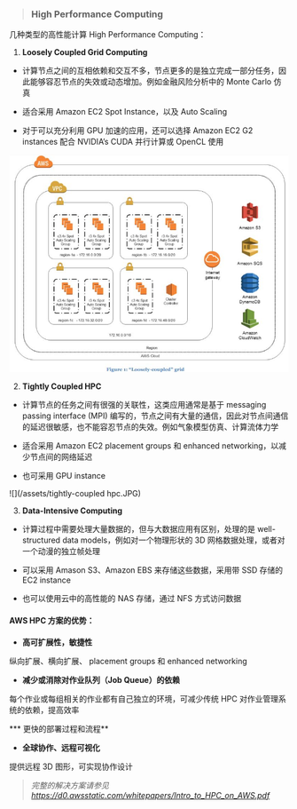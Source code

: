 > ### **High Performance Computing**

几种类型的高性能计算 High Performance Computing：

1. **Loosely Coupled Grid Computing**

 * 计算节点之间的互相依赖和交互不多，节点更多的是独立完成一部分任务，因此能够容忍节点的失效或动态增加。例如金融风险分析中的 Monte Carlo 仿真
 
 * 适合采用 Amazon EC2 Spot Instance，以及 Auto Scaling
 
 * 对于可以充分利用 GPU 加速的应用，还可以选择 Amazon EC2 G2 instances 配合 NVIDIA’s CUDA 并行计算或 OpenCL 使用
 
 ![](/assets/loose-couple-HPC.JPG)

2. **Tightly Coupled HPC**

 * 计算节点的任务之间有很强的关联性，这类应用通常是基于 messaging passing interface (MPI) 编写的，节点之间有大量的通信，因此对节点间通信的延迟很敏感，也不能容忍节点的失效。例如气象模型仿真、计算流体力学
 
 * 适合采用 Amazon EC2 placement groups 和  enhanced networking，以减少节点间的网络延迟
 
 * 也可采用 GPU instance
 
 ![](/assets/tightly-coupled hpc.JPG)

3. **Data-Intensive Computing**

 * 计算过程中需要处理大量数据的，但与大数据应用有区别，处理的是 well-structured data models，例如对一个物理形状的 3D 网格数据处理，或者对一个动漫的独立帧处理
 
 * 可以采用 Amason S3、Amazon EBS 来存储这些数据，采用带 SSD 存储的EC2 instance
 
 * 也可以使用云中的高性能的 NAS 存储，通过 NFS 方式访问数据



#### AWS HPC 方案的优势：

* **高可扩展性，敏捷性**

 纵向扩展、横向扩展、 placement groups 和 enhanced networking

* **减少或消除对作业队列（Job Queue）的依赖**

 每个作业或每组相关的作业都有自己独立的环境，可减少传统 HPC 对作业管理系统的依赖，提高效率

*** 更快的部署过程和流程**

* **全球协作、远程可视化**

 提供远程 3D 图形，可实现协作设计


> _完整的解决方案请参见 https://d0.awsstatic.com/whitepapers/Intro_to_HPC_on_AWS.pdf_